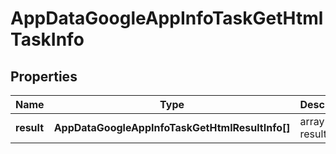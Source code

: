 # AppDataGoogleAppInfoTaskGetHtmlTaskInfo

## Properties

| Name | Type | Description | Notes |
|------------ | ------------- | ------------- | -------------|
**result** | **AppDataGoogleAppInfoTaskGetHtmlResultInfo[]** | array of results |[optional]|